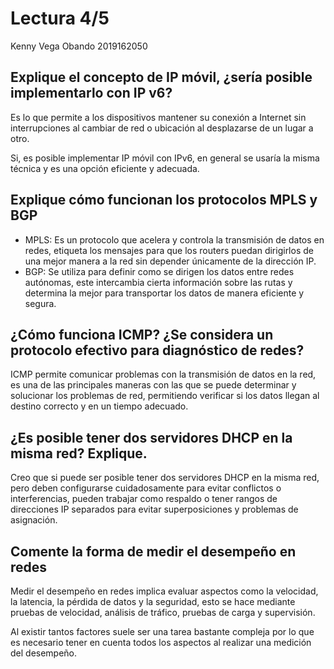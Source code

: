 # Lectura 4/5

Kenny Vega Obando 2019162050 

## Explique el concepto de IP móvil, ¿sería posible implementarlo con IP v6?

Es lo que permite a los dispositivos mantener su conexión a Internet sin interrupciones al cambiar de red o ubicación al desplazarse de un lugar a otro.

Si, es posible implementar IP móvil con IPv6, en general se usaría la misma técnica y es una opción eficiente y adecuada.


## Explique cómo funcionan los protocolos MPLS y BGP

- MPLS: Es un protocolo que acelera y controla la transmisión de datos en redes, etiqueta los mensajes para que los routers puedan dirigirlos de una mejor manera a la red sin depender únicamente de la dirección IP. 
- BGP: Se utiliza para definir como se dirigen los datos entre redes autónomas, este intercambia cierta información sobre las rutas y determina la mejor para transportar los datos de manera eficiente y segura.

## ¿Cómo funciona ICMP? ¿Se considera un protocolo efectivo para diagnóstico de redes?

ICMP permite comunicar problemas con la transmisión de datos en la red, es una de las principales maneras con las que se puede determinar y solucionar los problemas de red, permitiendo verificar si los datos llegan al destino correcto y en un tiempo adecuado.

## ¿Es posible tener dos servidores DHCP en la misma red? Explique.

Creo que si puede ser posible tener dos servidores DHCP en la misma red, pero deben configurarse cuidadosamente para evitar conflictos o interferencias, pueden trabajar como respaldo o tener rangos de direcciones IP separados para evitar superposiciones y problemas de asignación.

## Comente la forma de medir el desempeño en redes 

Medir el desempeño en redes implica evaluar aspectos como la velocidad, la latencia, la pérdida de datos y la seguridad, esto se hace mediante pruebas de velocidad, análisis de tráfico, pruebas de carga y supervisión.

Al existir tantos factores suele ser una tarea bastante compleja por lo que es necesario tener en cuenta todos los aspectos al realizar una medición del desempeño.